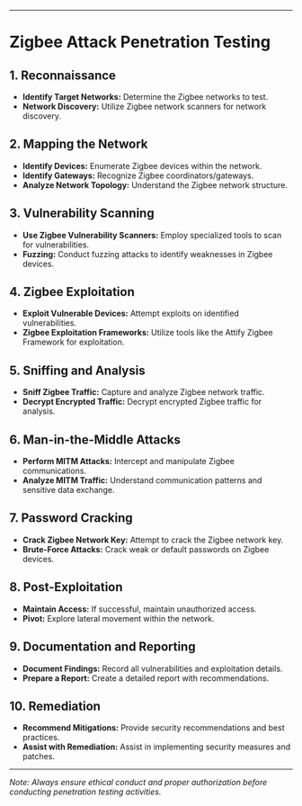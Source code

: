 

---

# Zigbee Attack Penetration Testing

## 1. Reconnaissance
- **Identify Target Networks:** Determine the Zigbee networks to test.
- **Network Discovery:** Utilize Zigbee network scanners for network discovery.

## 2. Mapping the Network
- **Identify Devices:** Enumerate Zigbee devices within the network.
- **Identify Gateways:** Recognize Zigbee coordinators/gateways.
- **Analyze Network Topology:** Understand the Zigbee network structure.

## 3. Vulnerability Scanning
- **Use Zigbee Vulnerability Scanners:** Employ specialized tools to scan for vulnerabilities.
- **Fuzzing:** Conduct fuzzing attacks to identify weaknesses in Zigbee devices.

## 4. Zigbee Exploitation
- **Exploit Vulnerable Devices:** Attempt exploits on identified vulnerabilities.
- **Zigbee Exploitation Frameworks:** Utilize tools like the Attify Zigbee Framework for exploitation.

## 5. Sniffing and Analysis
- **Sniff Zigbee Traffic:** Capture and analyze Zigbee network traffic.
- **Decrypt Encrypted Traffic:** Decrypt encrypted Zigbee traffic for analysis.

## 6. Man-in-the-Middle Attacks
- **Perform MITM Attacks:** Intercept and manipulate Zigbee communications.
- **Analyze MITM Traffic:** Understand communication patterns and sensitive data exchange.

## 7. Password Cracking
- **Crack Zigbee Network Key:** Attempt to crack the Zigbee network key.
- **Brute-Force Attacks:** Crack weak or default passwords on Zigbee devices.

## 8. Post-Exploitation
- **Maintain Access:** If successful, maintain unauthorized access.
- **Pivot:** Explore lateral movement within the network.

## 9. Documentation and Reporting
- **Document Findings:** Record all vulnerabilities and exploitation details.
- **Prepare a Report:** Create a detailed report with recommendations.

## 10. Remediation
- **Recommend Mitigations:** Provide security recommendations and best practices.
- **Assist with Remediation:** Assist in implementing security measures and patches.



---

*Note: Always ensure ethical conduct and proper authorization before conducting penetration testing activities.*
